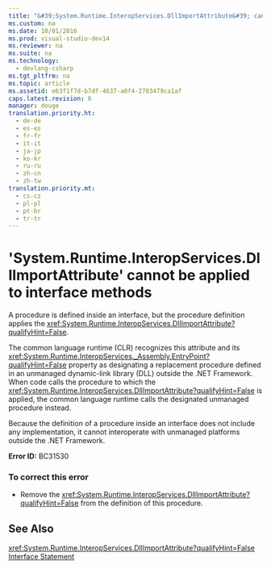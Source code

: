 ```yaml
---
title: "&#39;System.Runtime.InteropServices.DllImportAttribute&#39; cannot be applied to interface methods"
ms.custom: na
ms.date: 10/01/2016
ms.prod: visual-studio-dev14
ms.reviewer: na
ms.suite: na
ms.technology: 
  - devlang-csharp
ms.tgt_pltfrm: na
ms.topic: article
ms.assetid: e63f1f7d-b7df-4637-a0f4-2783479ca1af
caps.latest.revision: 6
manager: douge
translation.priority.ht: 
  - de-de
  - es-es
  - fr-fr
  - it-it
  - ja-jp
  - ko-kr
  - ru-ru
  - zh-cn
  - zh-tw
translation.priority.mt: 
  - cs-cz
  - pl-pl
  - pt-br
  - tr-tr
---
```

# &#39;System.Runtime.InteropServices.DllImportAttribute&#39; cannot be applied to interface methods
A procedure is defined inside an interface, but the procedure definition applies the <xref:System.Runtime.InteropServices.DllImportAttribute?qualifyHint=False>.  
  
 The common language runtime (CLR) recognizes this attribute and its <xref:System.Runtime.InteropServices._Assembly.EntryPoint?qualifyHint=False> property as designating a replacement procedure defined in an unmanaged dynamic-link library (DLL) outside the .NET Framework. When code calls the procedure to which the <xref:System.Runtime.InteropServices.DllImportAttribute?qualifyHint=False> is applied, the common language runtime calls the designated unmanaged procedure instead.  
  
 Because the definition of a procedure inside an interface does not include any implementation, it cannot interoperate with unmanaged platforms outside the .NET Framework.  
  
 **Error ID:** BC31530  
  
### To correct this error  
  
-   Remove the <xref:System.Runtime.InteropServices.DllImportAttribute?qualifyHint=False> from the definition of this procedure.  
  
## See Also  
 <xref:System.Runtime.InteropServices.DllImportAttribute?qualifyHint=False>   
 [Interface Statement](../Topic/Interface%20Statement%20\(Visual%20Basic\).md)